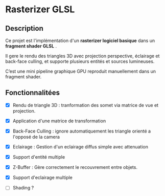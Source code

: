 # Rasterizer GLSL 

## Description 

Ce projet est l'implémentation d'un **rasterizer logiciel basique** dans un **fragment shader GLSL** . 

Il gere le rendu des triangles 3D avec projection perspective, éclairage et back-face culling, et supporte plusieurs entités et sources lumineuses.

C’est une mini pipeline graphique GPU reproduit manuellement dans un fragment shader. 

## Fonctionnalitées 

- [x] Rendu de triangle 3D : tranformation des somet via matrice de vue et projection.

- [x] Application d'une matrice de transformation 

- [x] Back-Face Culling : ignore automatiquement les triangle orienté a l'opposé de la camera 

- [x] Eclairage : Gestion d'un eclairage diffus simple avec attenuation
  
- [x] Support d'entité multiple 

- [x] Z-Buffer : Gère correctement le recouvrement entre objets.

- [x] Support d'eclairage multiple

- [ ] Shading ? 